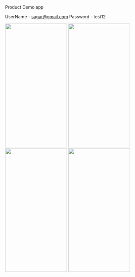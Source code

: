 Product Demo app

UserName - sagar@gmail.com
Password - test12




<img src="https://github.com/user-attachments/assets/aae7cae9-1ba1-426f-9ac9-41e9b5468598" width="200" height="400" />
<img src="https://github.com/user-attachments/assets/64e1c931-06bd-45a2-840f-4f4ccf5f29e6" width="200" height="400" />
<img src="https://github.com/user-attachments/assets/43e3cdaf-ce5b-4d33-8102-42b6039437ff" width="200" height="400" />
<img src="https://github.com/user-attachments/assets/19769dd6-ae2d-4119-a917-b1ec94980de1" width="200" height="400" />






